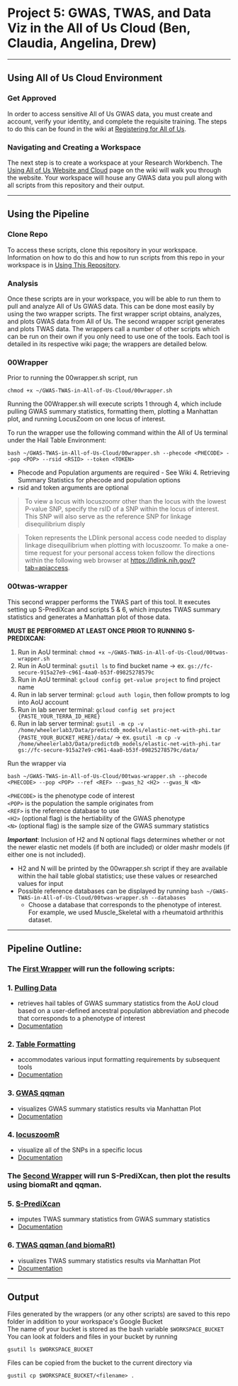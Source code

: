 # Project 5: GWAS, TWAS, and Data Viz in the All of Us Cloud (Ben, Claudia, Angelina, Drew)
***
## Using All of Us Cloud Environment
### Get Approved
In order to access sensitive All of Us GWAS data, you must create and account, verify your identity, and complete the requisite training. The steps to do this can be found in the wiki at [Registering for All of Us](https://github.com/bmoginot/GWAS-TWAS-in-All-of-Us-Cloud/wiki/1.-Registering-for-All-of-Us).

### Navigating and Creating a Workspace
The next step is to create a workspace at your Research Workbench. The [Using All of Us Website and Cloud](https://github.com/bmoginot/GWAS-TWAS-in-All-of-Us-Cloud/wiki/2.-Using-All-of-Us-Website-and-Cloud) page on the wiki will walk you through the website. 
Your workspace will house any GWAS data you pull along with all scripts from this repository and their output.
***
## Using the Pipeline
### Clone Repo
To access these scripts, clone this repository in your workspace. Information on how to do this and how to run scripts from this repo in your workspace is in [Using This Repository](https://github.com/bmoginot/GWAS-TWAS-in-All-of-Us-Cloud/wiki/3.-Using-This-Repository).

### Analysis 
Once these scripts are in your workspace, you will be able to run them to pull and analyze All of Us GWAS data. This can be done most easily by using the two wrapper scripts. The first wrapper script obtains, analyzes, and plots GWAS data from All of Us. The second wrapper script generates and plots TWAS data. The wrappers call a number of other scripts which can be run on their own if you only need to use one of the tools. Each tool is detailed in its respective wiki page; the wrappers are detailed below.

### 00Wrapper
Prior to running the 00wrapper.sh script, run
```
chmod +x ~/GWAS-TWAS-in-All-of-Us-Cloud/00wrapper.sh
```

Running the 00Wrapper.sh will execute scripts 1 through 4, which include pulling GWAS summary statistics, formatting them, plotting a Manhattan plot, and running LocusZoom on one locus of interest.

To run the wrapper use the following command within the All of Us terminal under the Hail Table Environment:
```
bash ~/GWAS-TWAS-in-All-of-Us-Cloud/00wrapper.sh --phecode <PHECODE> --pop <POP> --rsid <RSID> --token <TOKEN>
```

- Phecode and Population arguments are required - See Wiki 4. Retrieving Summary Statistics for phecode and population options
- rsid and token arguments are optional
> To view a locus with locuszoomr other than the locus with the lowest P-value SNP, specify the rsID of a SNP within the locus of interest. This SNP will also serve as the reference SNP for linkage disequilibrium disply

> Token represents the LDlink personal access code needed to display linkage disequilibrium when plotting with locuszoomr. To make a one-time request for your personal access token follow the directions within the following web browser at https://ldlink.nih.gov/?tab=apiaccess.

### 00twas-wrapper
This second wrapper performs the TWAS part of this tool. It executes setting up S-PrediXcan and scripts 5 & 6, which imputes TWAS summary statistics and generates a Manhattan plot of those data.

**MUST BE PERFORMED AT LEAST ONCE PRIOR TO RUNNING S-PREDIXCAN:**
1. Run in AoU terminal: `chmod +x ~/GWAS-TWAS-in-All-of-Us-Cloud/00twas-wrapper.sh`
2. Run in AoU terminal: `gsutil ls` to find bucket name -> ex. `gs://fc-secure-915a27e9-c961-4aa0-b53f-09825278579c`
3. Run in AoU terminal: `gcloud config get-value project` to find project name
4. Run in lab server terminal: `gcloud auth login`, then follow prompts to log into AoU account
5. Run in lab server terminal: `gcloud config set project {PASTE_YOUR_TERRA_ID_HERE}`
6. Run in lab server terminal: `gsutil -m cp -v /home/wheelerlab3/Data/predictdb_models/elastic-net-with-phi.tar {PASTE_YOUR_BUCKET_HERE}/data/` -> ex. `gsutil -m cp -v /home/wheelerlab3/Data/predictdb_models/elastic-net-with-phi.tar gs://fc-secure-915a27e9-c961-4aa0-b53f-09825278579c/data/`

Run the wrapper via
```
bash ~/GWAS-TWAS-in-All-of-Us-Cloud/00twas-wrapper.sh --phecode <PHECODE> --pop <POP> --ref <REF> --gwas_h2 <H2> --gwas_N <N>
```

`<PHECODE>` is the phenotype code of interest  
`<POP>` is the population the sample originates from  
`<REF>` is the reference database to use  
`<H2>` (optional flag) is the hertiability of the GWAS phenotype  
`<N>` (optional flag) is the sample size of the GWAS summary statistics

***Important***: Inclusion of H2 and N optional flags determines whether or not the newer elastic net models (if both are included) or older mashr models (if either one is not included). 

- H2 and N will be printed by the 00wrapper.sh script if they are available within the hail table global statistics; use these values or researched values for input
- Possible reference databases can be displayed by running `bash ~/GWAS-TWAS-in-All-of-Us-Cloud/00twas-wrapper.sh --databases` 
  - Choose a database that corresponds to the phenotype of interest. For example, we used Muscle_Skeletal with a rheumatoid arthrithis dataset.
***
## Pipeline Outline: 
### The [First Wrapper](https://github.com/bmoginot/GWAS-TWAS-in-All-of-Us-Cloud/blob/main/00wrapper.sh) will run the following scripts:
  ### 1. [Pulling Data](https://github.com/bmoginot/GWAS-TWAS-in-All-of-Us-Cloud/blob/main/01pull_data.py)
  - retrieves hail tables of GWAS summary statistics from the AoU cloud based on a user-defined ancestral population abbreviation and phecode that corresponds to a phenotype of interest
  - [Documentation](https://github.com/bmoginot/GWAS-TWAS-in-All-of-Us-Cloud/wiki/4.-Retrieve-Summary-Statistics#pulling-all-of-us-gwas-summary-statistics-from-the-cloud)
  ### 2. [Table Formatting](https://github.com/bmoginot/GWAS-TWAS-in-All-of-Us-Cloud/blob/main/02table_format.R)
  - accommodates various input formatting requirements by subsequent tools
  - [Documentation](https://github.com/bmoginot/GWAS-TWAS-in-All-of-Us-Cloud/wiki/4.-Retrieve-Summary-Statistics#formatting-all-of-us-gwas-summary-statistics-for-qqman-locuszoomr-and-s-predixcan-input)
  ### 3. [GWAS qqman](https://github.com/bmoginot/GWAS-TWAS-in-All-of-Us-Cloud/blob/main/03gwas_qqman.R)
  - visualizes GWAS summary statistics results via Manhattan Plot
  - [Documentation](https://github.com/bmoginot/GWAS-TWAS-in-All-of-Us-Cloud/wiki/5.-qqman-for-GWAS-summary-statistic-data)
  ### 4. [locuszoomR](https://github.com/bmoginot/GWAS-TWAS-in-All-of-Us-Cloud/blob/main/04locuszoom.R)
  -  visualize all of the SNPs in a specific locus
  -  [Documentation](https://github.com/bmoginot/GWAS-TWAS-in-All-of-Us-Cloud/wiki/6.-Locuszoomr)


### The [Second Wrapper](https://github.com/bmoginot/GWAS-TWAS-in-All-of-Us-Cloud/blob/main/00twas-wrapper.sh) will run S-PrediXcan, then plot the results using biomaRt and qqman.
  ### 5. [S-PrediXcan](https://github.com/bmoginot/GWAS-TWAS-in-All-of-Us-Cloud/blob/main/05run-predixcan.py)
  - imputes TWAS summary statistics from GWAS summary statistics
  - [Documentation](https://github.com/bmoginot/GWAS-TWAS-in-All-of-Us-Cloud/wiki/7.-S%E2%80%90PrediXcan)
  ### 6. [TWAS qqman (and biomaRt)](https://github.com/bmoginot/GWAS-TWAS-in-All-of-Us-Cloud/blob/main/06twas_qqman.R)
  - visualizes TWAS summary statistics results via Manhattan Plot
  - [Documentation](https://github.com/bmoginot/GWAS-TWAS-in-All-of-Us-Cloud/wiki/8.-biomaRt-and-qqman-for-TWAS-summary-statistics)
***
## Output
Files generated by the wrappers (or any other scripts) are saved to this repo folder in addition to your workspace's Google Bucket  
The name of your bucket is stored as the bash variable `$WORKSPACE_BUCKET`  
You can look at folders and files in your bucket by running
```
gsutil ls $WORKSPACE_BUCKET
```

Files can be copied from the bucket to the current directory via
```
gustil cp $WORKSPACE_BUCKET/<filename> .
```
